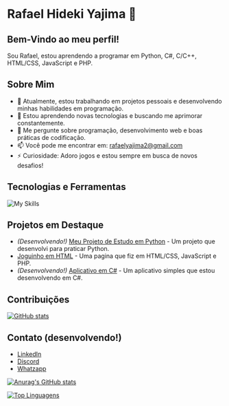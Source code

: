 # Rafael Hideki Yajima 👋

## Bem-Vindo ao meu perfil!
Sou Rafael, estou aprendendo a programar em Python, C#, C/C++, HTML/CSS, JavaScript e PHP.

## Sobre Mim
- 🔭 Atualmente, estou trabalhando em projetos pessoais e desenvolvendo minhas habilidades em programação.
- 🌱 Estou aprendendo novas tecnologias e buscando me aprimorar constantemente.
- 💬 Me pergunte sobre programação, desenvolvimento web e boas práticas de codificação.
- 📫 Você pode me encontrar em: [rafaelyajima2@gmail.com](mailto:rafaelyajima2@gmail.com)
- ⚡ Curiosidade: Adoro jogos e estou sempre em busca de novos desafios!

## Tecnologias e Ferramentas
![My Skills](https://skillicons.dev/icons?i=python,csharp,c,cpp,html,css,javascript,php)

## Projetos em Destaque
- *(Desenvolvendo!)* [Meu Projeto de Estudo em Python](link-do-projeto) - Um projeto que desenvolvi para praticar Python.
- [Joguinho em HTML](https://rafaelyajima.github.io/Joguinho/) - Uma pagina que fiz em HTML/CSS, JavaScript e PHP.
- *(Desenvolvendo!)* [Aplicativo em C#](link-do-projeto) - Um aplicativo simples que estou desenvolvendo em C#.

## Contribuições
[![GitHub stats](https://github-readme-stats.vercel.app/api?username=rafael-yajima&show_icons=true&theme=radical)](https://github.com/rafaelyajima)

## Contato (desenvolvendo!)
- [LinkedIn](link-do-linkedin)
- [Discord](link-do-discord)
- [Whatzapp](link-do-whatzapp)

[![Anurag's GitHub stats](https://github-readme-stats.vercel.app/api?username=rafael-yajima&show_icons=true&theme=radical)](https://github.com/rafael-yajima)

[![Top Linguagens](https://github-readme-stats.vercel.app/api/top-langs/?username=rafael-yajima&layout=compact&theme=radical)](https://github.com/rafael-yajima)
